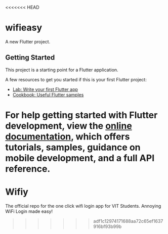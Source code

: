 <<<<<<< HEAD
# wifieasy

A new Flutter project.

## Getting Started

This project is a starting point for a Flutter application.

A few resources to get you started if this is your first Flutter project:

- [Lab: Write your first Flutter app](https://docs.flutter.dev/get-started/codelab)
- [Cookbook: Useful Flutter samples](https://docs.flutter.dev/cookbook)

For help getting started with Flutter development, view the
[online documentation](https://docs.flutter.dev/), which offers tutorials,
samples, guidance on mobile development, and a full API reference.
=======
# Wifiy
The official repo for the one click wifi login app for VIT Students. Annoying WiFi Login made easy!
>>>>>>> adf1c12974171688aa72c65ef1637916bf93b99b
